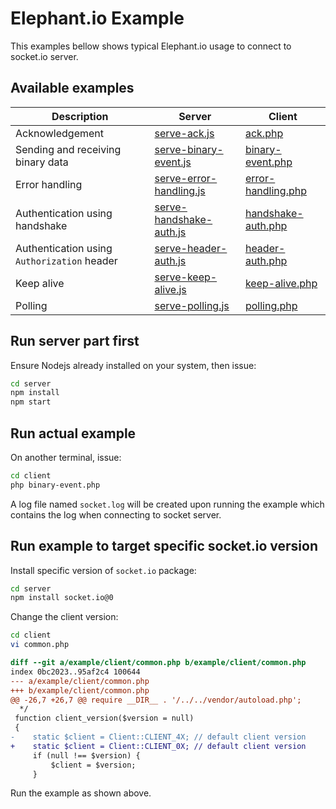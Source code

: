# Elephant.io Example

This examples bellow shows typical Elephant.io usage to connect to socket.io server.

## Available examples

| Description                                 | Server                                                      | Client                                            |
|---------------------------------------------|-------------------------------------------------------------|---------------------------------------------------|
| Acknowledgement                             | [serve-ack.js](./server/serve-ack.js)                       | [ack.php](./client/ack.php)                       |
| Sending and receiving binary data           | [serve-binary-event.js](./server/serve-binary-event.js)     | [binary-event.php](./client/binary-event.php)     |
| Error handling                              | [serve-error-handling.js](./server/serve-error-handling.js) | [error-handling.php](./client/error-handling.php) |
| Authentication using handshake              | [serve-handshake-auth.js](./server/serve-handshake-auth.js) | [handshake-auth.php](./client/handshake-auth.php) |
| Authentication using `Authorization` header | [serve-header-auth.js](./server/serve-header-auth.js)       | [header-auth.php](./client/header-auth.php)       |
| Keep alive                                  | [serve-keep-alive.js](./server/serve-keep-alive.js)         | [keep-alive.php](./client/keep-alive.php)         |
| Polling                                     | [serve-polling.js](./server/serve-polling.js)               | [polling.php](./client/polling.php)               |

## Run server part first

Ensure Nodejs already installed on your system, then issue:

```sh
cd server
npm install
npm start
```

## Run actual example

On another terminal, issue:

```sh
cd client
php binary-event.php
```

A log file named `socket.log` will be created upon running the example which
contains the log when connecting to socket server.

## Run example to target specific socket.io version

Install specific version of `socket.io` package:

```sh
cd server
npm install socket.io@0
```

Change the client version:

```sh
cd client
vi common.php
```

```diff
diff --git a/example/client/common.php b/example/client/common.php
index 0bc2023..95af2c4 100644
--- a/example/client/common.php
+++ b/example/client/common.php
@@ -26,7 +26,7 @@ require __DIR__ . '/../../vendor/autoload.php';
  */
 function client_version($version = null)
 {
-    static $client = Client::CLIENT_4X; // default client version
+    static $client = Client::CLIENT_0X; // default client version
     if (null !== $version) {
         $client = $version;
     }
```

Run the example as shown above.

